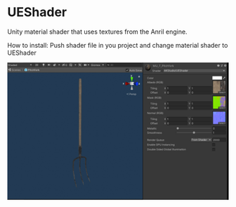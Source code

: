 # UEShader

Unity material shader that uses textures from the Anril engine.

How to install: Push shader file in you project and change material shader to UEShader 

![ScreenShoot](https://github.com/aku-dev/UEShader/blob/master/Images/screen.jpg)